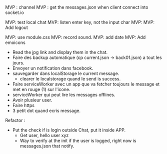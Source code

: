 MVP : channel
MVP : get the messages.json when client connect into socket.io

MVP: test local chat
MVP: listen enter key, not the input char
MVP:
MVP: Add logout

MVP: use module.css
MVP: record sound.
MVP: add date
MVP: Add emoicons

* Read the jpg link and display them in the chat.
* Faire des backup automatique (cp current.json -> back01.json) a tout les jours.
* Envoyer un notification dans facebook.
* sauvegarder dans localStorage le current message.
  - clearer le localstorage quand le send is success.
* Faire serviceWorker avec un app que va fetcher toujours le message et met en rouge (1) sur l'icone.
* serviceWorker qui peut lire les messages offlines.
* Avoir plusieur user.
* Faire https
* 3 petit dot quand ecris message.

Refactor :
* Put the check if is login outside Chat, put it inside APP.
  - Get user, hello user xyz
  - Way to verify at the init if the user is logged, right now is messages.json that notify.
